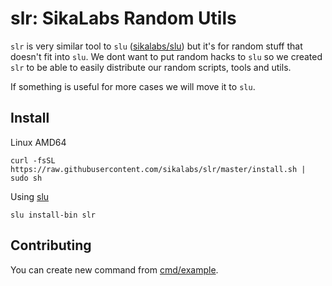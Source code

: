 # slr: SikaLabs Random Utils

`slr` is very similar tool to `slu` ([sikalabs/slu](https://github.com/sikalabs/slu)) but it's for random stuff that doesn't fit into `slu`. We dont want to put random hacks to `slu` so we created `slr` to be able to easily distribute our random scripts, tools and utils.

If something is useful for more cases we will move it to `slu`.

## Install

Linux AMD64

```
curl -fsSL https://raw.githubusercontent.com/sikalabs/slr/master/install.sh | sudo sh
```

Using [slu](https://github.com/sikalabs/slu)

```
slu install-bin slr
```

## Contributing

You can create new command from [cmd/example](./cmd/example/example.go).
